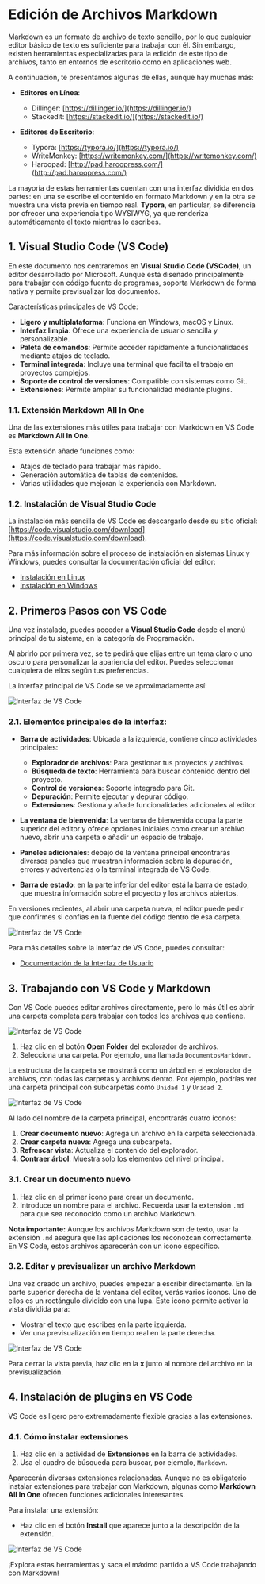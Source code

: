 # Edición de Archivos Markdown

Markdown es un formato de archivo de texto sencillo, por lo que cualquier editor básico de texto es suficiente para trabajar con él. Sin embargo, existen herramientas especializadas para la edición de este tipo de archivos, tanto en entornos de escritorio como en aplicaciones web. 

A continuación, te presentamos algunas de ellas, aunque hay muchas más:

- **Editores en Línea**:
    - Dillinger: [https://dillinger.io/](https://dillinger.io/)
    - Stackedit: [https://stackedit.io/](https://stackedit.io/)

- **Editores de Escritorio**:
    - Typora: [https://typora.io/](https://typora.io/)
    - WriteMonkey: [https://writemonkey.com/](https://writemonkey.com/)
    - Haroopad: [http://pad.haroopress.com/](http://pad.haroopress.com/)

La mayoría de estas herramientas cuentan con una interfaz dividida en dos partes: en una se escribe el contenido en formato Markdown y en la otra se muestra una vista previa en tiempo real. **Typora**, en particular, se diferencia por ofrecer una experiencia tipo WYSIWYG, ya que renderiza automáticamente el texto mientras lo escribes.

## 1. Visual Studio Code (VS Code)
En este documento nos centraremos en **Visual Studio Code (VSCode)**, un editor desarrollado por Microsoft. Aunque está diseñado principalmente para trabajar con código fuente de programas, soporta Markdown de forma nativa y permite previsualizar los documentos.

Características principales de VS Code:

- **Ligero y multiplataforma**: Funciona en Windows, macOS y Linux.
- **Interfaz limpia**: Ofrece una experiencia de usuario sencilla y personalizable.
- **Paleta de comandos**: Permite acceder rápidamente a funcionalidades mediante atajos de teclado.
- **Terminal integrada**: Incluye una terminal que facilita el trabajo en proyectos complejos.
- **Soporte de control de versiones**: Compatible con sistemas como Git.
- **Extensiones**: Permite ampliar su funcionalidad mediante plugins.

### 1.1. Extensión Markdown All In One
Una de las extensiones más útiles para trabajar con Markdown en VS Code es **Markdown All In One**. 

Esta extensión añade funciones como:

- Atajos de teclado para trabajar más rápido.
- Generación automática de tablas de contenidos.
- Varias utilidades que mejoran la experiencia con Markdown.

### 1.2. Instalación de Visual Studio Code
La instalación más sencilla de VS Code es descargarlo desde su sitio oficial: [https://code.visualstudio.com/download](https://code.visualstudio.com/download).

Para más información sobre el proceso de instalación en sistemas Linux y Windows, puedes consultar la documentación oficial del editor:

- [Instalación en Linux](https://code.visualstudio.com/docs/setup/linux)
- [Instalación en Windows](https://code.visualstudio.com/docs/setup/windows)

## 2. Primeros Pasos con VS Code
Una vez instalado, puedes acceder a **Visual Studio Code** desde el menú principal de tu sistema, en la categoría de Programación. 

Al abrirlo por primera vez, se te pedirá que elijas entre un tema claro o uno oscuro para personalizar la apariencia del editor. Puedes seleccionar cualquiera de ellos según tus preferencias.

La interfaz principal de VS Code se ve aproximadamente así:

![Interfaz de VS Code](./../img/interfazVSCode.png)

### 2.1. Elementos principales de la interfaz:
- **Barra de actividades**: Ubicada a la izquierda, contiene cinco actividades principales:
    - **Explorador de archivos**: Para gestionar tus proyectos y archivos.
    - **Búsqueda de texto**: Herramienta para buscar contenido dentro del proyecto.
    - **Control de versiones**: Soporte integrado para Git.
    - **Depuración**: Permite ejecutar y depurar código.
    - **Extensiones**: Gestiona y añade funcionalidades adicionales al editor.

- **La ventana de bienvenida**: La ventana de bienvenida ocupa la parte superior del editor y ofrece opciones iniciales como crear un archivo nuevo, abrir una carpeta o añadir un espacio de trabajo.
- **Paneles adicionales**: debajo de la ventana principal encontrarás diversos paneles que muestran información sobre la depuración, errores y advertencias o la terminal integrada de VS Code.
- **Barra de estado**: en la parte inferior del editor está la barra de estado, que muestra información sobre el proyecto y los archivos abiertos.

En versiones recientes, al abrir una carpeta nueva, el editor puede pedir que confirmes si confías en la fuente del código dentro de esa carpeta.

![Interfaz de VS Code](./../img/interfazVSCode2.png)

Para más detalles sobre la interfaz de VS Code, puedes consultar:

- [Documentación de la Interfaz de Usuario](https://code.visualstudio.com/docs/getstarted/userinterface)

## 3. Trabajando con VS Code y Markdown
Con VS Code puedes editar archivos directamente, pero lo más útil es abrir una carpeta completa para trabajar con todos los archivos que contiene.

![Interfaz de VS Code](./../img/interfazVSCode3.png)

1. Haz clic en el botón **Open Folder** del explorador de archivos.
2. Selecciona una carpeta. Por ejemplo, una llamada `DocumentosMarkdown`.

La estructura de la carpeta se mostrará como un árbol en el explorador de archivos, con todas las carpetas y archivos dentro. Por ejemplo, podrías ver una carpeta principal con subcarpetas como `Unidad 1` y `Unidad 2`.

![Interfaz de VS Code](./../img/interfazVSCode4.png)

Al lado del nombre de la carpeta principal, encontrarás cuatro iconos:

1. **Crear documento nuevo**: Agrega un archivo en la carpeta seleccionada.
2. **Crear carpeta nueva**: Agrega una subcarpeta.
3. **Refrescar vista**: Actualiza el contenido del explorador.
4. **Contraer árbol**: Muestra solo los elementos del nivel principal.

### 3.1. Crear un documento nuevo
1. Haz clic en el primer icono para crear un documento.
2. Introduce un nombre para el archivo. Recuerda usar la extensión `.md` para que sea reconocido como un archivo Markdown.

**Nota importante:** Aunque los archivos Markdown son de texto, usar la extensión `.md` asegura que las aplicaciones los reconozcan correctamente. En VS Code, estos archivos aparecerán con un icono específico.

### 3.2. Editar y previsualizar un archivo Markdown
Una vez creado un archivo, puedes empezar a escribir directamente. En la parte superior derecha de la ventana del editor, verás varios iconos. Uno de ellos es un rectángulo dividido con una lupa. Este icono permite activar la vista dividida para:

- Mostrar el texto que escribes en la parte izquierda.
- Ver una previsualización en tiempo real en la parte derecha.

![Interfaz de VS Code](./../img/interfazVSCode5.png)

Para cerrar la vista previa, haz clic en la **x** junto al nombre del archivo en la previsualización.

## 4. Instalación de plugins en VS Code
VS Code es ligero pero extremadamente flexible gracias a las extensiones. 

### 4.1. Cómo instalar extensiones
1. Haz clic en la actividad de **Extensiones** en la barra de actividades.
2. Usa el cuadro de búsqueda para buscar, por ejemplo, `Markdown`.

Aparecerán diversas extensiones relacionadas. Aunque no es obligatorio instalar extensiones para trabajar con Markdown, algunas como **Markdown All In One** ofrecen funciones adicionales interesantes. 

Para instalar una extensión:

- Haz clic en el botón **Install** que aparece junto a la descripción de la extensión.

![Interfaz de VS Code](./../img/interfazVSCode6.png)

¡Explora estas herramientas y saca el máximo partido a VS Code trabajando con Markdown!
